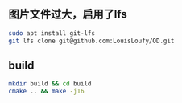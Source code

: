 ## 图片文件过大，启用了lfs
``` bash
sudo apt install git-lfs
git lfs clone git@github.com:LouisLoufy/OD.git
```

## build
``` bash
mkdir build && cd build
cmake .. && make -j16
```